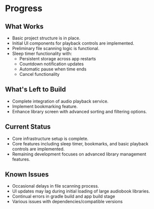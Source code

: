# Progress

## What Works
- Basic project structure is in place.
- Initial UI components for playback controls are implemented.
- Preliminary file scanning logic is functional.
- Sleep timer functionality with:
  - Persistent storage across app restarts
  - Countdown notification updates
  - Automatic pause when time ends
  - Cancel functionality


## What's Left to Build
- Complete integration of audio playback service.
- Implement bookmarking feature.
- Enhance library screen with advanced sorting and filtering options.

## Current Status
- Core infrastructure setup is complete.
- Core features including sleep timer, bookmarks, and basic playback controls are implemented.
- Remaining development focuses on advanced library management features.

## Known Issues
- Occasional delays in file scanning process.
- UI updates may lag during initial loading of large audiobook libraries.
- Continual errors in gradle build and app build stage
- Various issues with dependencies/compatible versions
